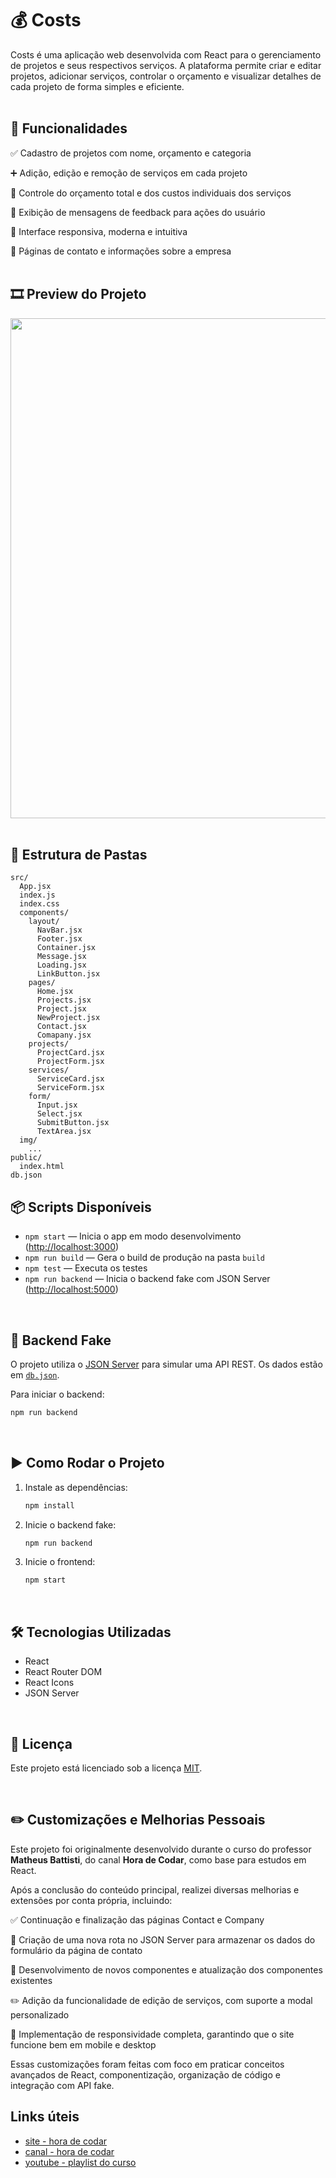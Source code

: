 # 💰 Costs

Costs é uma aplicação web desenvolvida com React para o gerenciamento de projetos e seus respectivos serviços. A plataforma permite criar e editar projetos, adicionar serviços, controlar o orçamento e visualizar detalhes de cada projeto de forma simples e eficiente.
</br>
</br>
## 🚀 Funcionalidades

✅ Cadastro de projetos com nome, orçamento e categoria

➕ Adição, edição e remoção de serviços em cada projeto

💸 Controle do orçamento total e dos custos individuais dos serviços

📢 Exibição de mensagens de feedback para ações do usuário

📱 Interface responsiva, moderna e intuitiva

📄 Páginas de contato e informações sobre a empresa
</br>
</br>
## 🎞️ Preview do Projeto
<img src="https://github.com/user-attachments/assets/2d2ca33d-6ef7-4fe0-818a-7fda7bb3a975" width="800" height="auto">
</br>
</br>

## 📁 Estrutura de Pastas

```
src/
  App.jsx
  index.js
  index.css
  components/
    layout/
      NavBar.jsx
      Footer.jsx
      Container.jsx
      Message.jsx
      Loading.jsx
      LinkButton.jsx
    pages/
      Home.jsx
      Projects.jsx
      Project.jsx
      NewProject.jsx
      Contact.jsx
      Comapany.jsx
    projects/
      ProjectCard.jsx
      ProjectForm.jsx
    services/
      ServiceCard.jsx
      ServiceForm.jsx
    form/
      Input.jsx
      Select.jsx
      SubmitButton.jsx
      TextArea.jsx
  img/
    ...
public/
  index.html
db.json
```

## 📦 Scripts Disponíveis

- `npm start` — Inicia o app em modo desenvolvimento ([http://localhost:3000](http://localhost:3000))
- `npm run build` — Gera o build de produção na pasta `build`
- `npm test` — Executa os testes
- `npm run backend` — Inicia o backend fake com JSON Server ([http://localhost:5000](http://localhost:5000))
  
</br>

## 🔧 Backend Fake

O projeto utiliza o [JSON Server](https://github.com/typicode/json-server) para simular uma API REST. Os dados estão em [`db.json`](db.json).

Para iniciar o backend:
```sh
npm run backend
```

</br>

## ▶️ Como Rodar o Projeto

1. Instale as dependências:
   ```sh
   npm install
   ```
2. Inicie o backend fake:
   ```sh
   npm run backend
   ```
3. Inicie o frontend:
   ```sh
   npm start
   ```

</br>

## 🛠️ Tecnologias Utilizadas

- React
- React Router DOM
- React Icons
- JSON Server

</br>

## 📄 Licença

Este projeto está licenciado sob a licença [MIT](https://opensource.org/licenses/MIT).

</br>

## ✏️ Customizações e Melhorias Pessoais

Este projeto foi originalmente desenvolvido durante o curso do professor <strong>Matheus Battisti</strong>, do canal <strong>Hora de Codar</strong>, como base para estudos em React.

Após a conclusão do conteúdo principal, realizei diversas melhorias e extensões por conta própria, incluindo:

✅ Continuação e finalização das páginas Contact e Company

🔧 Criação de uma nova rota no JSON Server para armazenar os dados do formulário da página de contato

🧩 Desenvolvimento de novos componentes e atualização dos componentes existentes

✏️ Adição da funcionalidade de edição de serviços, com suporte a modal personalizado

📱 Implementação de responsividade completa, garantindo que o site funcione bem em mobile e desktop

Essas customizações foram feitas com foco em praticar conceitos avançados de React, componentização, organização de código e integração com API fake.


## Links úteis
<ul>
  <li><a href="https://horadecodar.com.br/" target="_blank">site - hora de codar</a></li>
  <li><a href="https://www.youtube.com/@MatheusBattisti" target="_blank">canal - hora de codar</a></li>
  <li><a href="https://www.youtube.com/playlist?list=PLnDvRpP8BneyVA0SZ2okm-QBojomniQVO">youtube - playlist do curso</a></li>
</ul>

